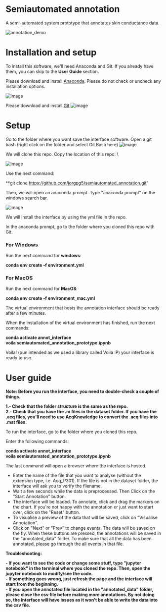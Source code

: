 # Semiautomated annotation
A semi-automated system prototype that annotates skin conductance data.

![annotation_demo](https://user-images.githubusercontent.com/70129680/182296665-e576958a-582b-4192-b34b-8b282089e593.gif)

# Installation and setup

To install this software, we'll need Anaconda and Git. If you already have them, you can skip to the **User Guide** section.

Please download and install [Anaconda](https://www.anaconda.com/products/distribution). Please do not check or uncheck any installation options.

![image](https://user-images.githubusercontent.com/70129680/182262876-d91d2d50-b4dc-44db-a0aa-1f91cf8c1146.png)

Please download and install [Git](https://git-scm.com/downloads)
![image](https://user-images.githubusercontent.com/70129680/182263939-001858b8-8782-42c3-9122-fb90833f80f2.png)

# Setup

Go to the folder where you want save the interface software. Open a git bash (right click on the folder and select Git Bash here)
![image](https://user-images.githubusercontent.com/70129680/182267804-5e0ee31f-08a1-4f18-a833-ebb2b297d5fe.png)

We will clone this repo. Copy the location of this repo: \

![image](https://user-images.githubusercontent.com/70129680/182267909-9d469508-eb72-4768-8b1e-d04db9fa9b85.png)

Use the next command:

**git clone https://github.com/jorgpg5/semiautomated_annotation.git"

Then, we will open an anaconda prompt. Type "anaconda prompt" on the windows search bar.

![image](https://user-images.githubusercontent.com/70129680/182268122-659eb2b1-66e3-4946-919e-689ea0379720.png)

We will install the interface by using the yml file in the repo.

In the anaconda prompt, go to the folder where you cloned this repo with Git.

### For Windows

Run the next command for **windows**:

**conda env create -f environment.yml**

### For MacOS

Run the next command for **MacOS**:

**conda env create -f environment_mac.yml**


The virtual environment that hosts the annotation interface should be ready after a few minutes.

When the installation of the virtual environment has finished, run the next commands:

**conda activate annot_interface** \
**voila semiautomated_annotation_prototype.ipynb**

Voila! (pun intended as we used a library called Voila :P) your interface is ready to use.

# User guide

**Note: Before you run the interface, you need to double-check a couple of things.**

**1.- Check that the folder structure is the same as the repo.** \
**2.- Check that you have the .m files in the dataset folder. If you have the .acq files, you'll need to use AcqKnowledge to convert the .acq files into .mat files.**

To run the interface, go to the folder where you cloned this repo.

Enter the following commands:

**conda activate annot_interface** \
**voila semiautomated_annotation_prototype.ipynb**

The last command will open a browser where the interface is hosted.

- Enter the name of the file that you want to analyse (without the extension type, i.e. Acq_P301). If the file is not in the dataset folder, the interface will ask you to verify the filename.
- Wait a few seconds while the data is preprocessed. Then Click on the "Start Annotation" button.
- The interface will be loaded. To annotate, click and drag the markers on the chart. If you're not happy with the annotation or just want to start over, click on the  "Reset" button.
- To visualise a preview of the data that will be saved, click on "Visualise Annotation".
- Click on "Next" or "Prev" to change events. The data will be saved on the fly. When these buttons are pressed, the annotations will be saved in the "annotated_data" folder. To make sure that all the data has been annotated, please go through the all events in that file.

**Troubleshooting:**

**- If you want to see the code or change some stuff, type "jupyter notebook" in the terminal where you cloned the repo. Then, open the jupyter notebook to modify/see the code.** \
**- If something goes wrong, just refresh the page and the interface will start from the beginning.** \
**- If you open the annotated file located in the "annotated_data" folder, please close the csv file before making more annotations. By not doing so, the interface will have issues as it won't be able to write the data into the csv file.**

